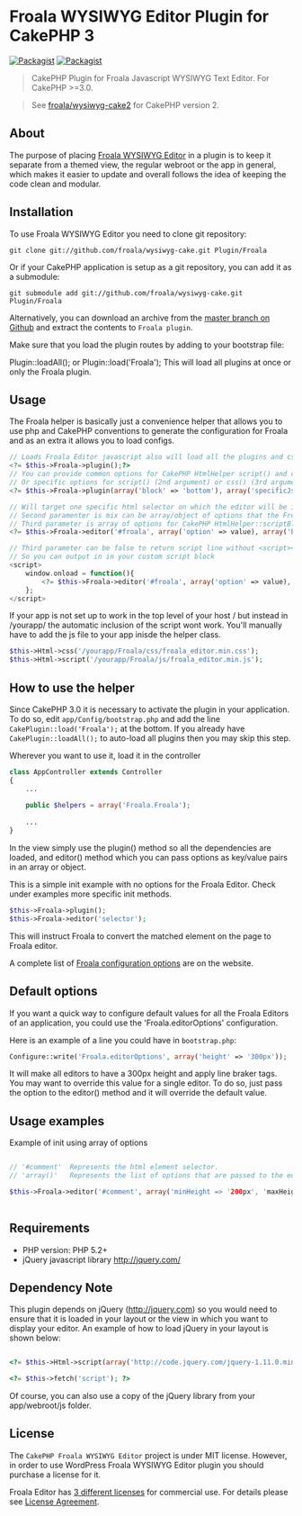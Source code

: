 # Froala WYSIWYG Editor Plugin for CakePHP 3

[![Packagist](https://img.shields.io/packagist/v/froala/wysiwyg-cake.svg)](https://packagist.org/packages/froala/wysiwyg-cake)
[![Packagist](https://img.shields.io/packagist/dt/froala/wysiwyg-cake.svg)](https://packagist.org/packages/froala/wysiwyg-cake)

> CakePHP Plugin for Froala Javascript WYSIWYG Text Editor. For CakePHP >=3.0.

> See [froala/wysiwyg-cake2](https://github.com/froala/wysiwyg-cake2) for CakePHP version 2.

## About
The purpose of placing [Froala WYSIWYG Editor](https://www.froala.com/wysiwyg-editor) in a plugin is to keep it separate from a themed view, the regular webroot or the app in general, which makes it easier to update and overall follows the idea of keeping the code clean and modular.

## Installation
To use Froala WYSIWYG Editor you need to clone git repository:

	git clone git://github.com/froala/wysiwyg-cake.git Plugin/Froala

Or if your CakePHP application is setup as a git repository, you can add it as a submodule:

	git submodule add git://github.com/froala/wysiwyg-cake.git Plugin/Froala

Alternatively, you can download an archive from the [master branch on Github](https://github.com/froala/wysiwyg-cake/archive/master.zip) and extract the contents to `Froala plugin`.

Make sure that you load the plugin routes by adding to your bootstrap file: 

Plugin::loadAll(); or  Plugin::load('Froala');
This will load all plugins at once or only the Froala plugin.


## Usage
The Froala helper is basically just a convenience helper that allows you to use php and CakePHP conventions to generate the configuration for Froala and as an extra it allows you to load configs.

```php
// Loads Froala Editor javascript also will load all the plugins and css for the plugins
<?= $this->Froala->plugin();?>
// You can provide common options for CakePHP HtmlHelper script() and css() methods in first parameter
// Or specific options for script() (2nd argument) or css() (3rd argument)
<?= $this->Froala->plugin(array('block' => 'bottom'), array('specificJsOpton' => 'someValue'), array('specificCssOpton' => 'someValue') );?>

// Will target one specific html selector on which the editor will be init.
// Second paramenter is mix can be array/object of options that the Froala Editor will take
// Third parameter is array of options for CakePHP HtmlHelper::scriptBlock() method
<?= $this->Froala->editor('#froala', array('option' => value), array('block' => 'bottom') );?>

// Third parameter can be false to return script line without <script></script> block
// So you can output in in your custom script block
<script>
    window.onload = function(){
		<?= $this->Froala->editor('#froala', array('option' => value), false);?>
	};
</script>
```

If your app is not set up to work in the top level of your host / but instead in /yourapp/ the automatic inclusion of the script wont work. You'll manually have to add the js file to your app inisde the helper class. 


```php
$this->Html->css('/yourapp/Froala/css/froala_editor.min.css');
$this->Html->script('/yourapp/Froala/js/froala_editor.min.js');
```

## How to use the helper

Since CakePHP 3.0 it is necessary to activate the plugin in your application. To do so,
edit `app/Config/bootstrap.php` and add the line `CakePlugin::load('Froala');` at the
bottom. If you already have `CakePlugin::loadAll();` to auto-load all plugins then you may skip this step.

Wherever you want to use it, load it in the controller

```php
class AppController extends Controller
{
	...
	
	public $helpers = array('Froala.Froala');
	
	...
}
```

In the view simply use the plugin() method so all the dependencies are loaded, and editor() method which you can pass options as key/value pairs in an array or object.

This is a simple init example with no options for the Froala Editor.
Check under examples more specific init methods.

```php
$this->Froala->plugin();
$this->Froala->editor('selector');
```

This will instruct Froala to convert the matched element on the page to Froala editor.

A complete list of [Froala configuration options](https://www.froala.com/wysiwyg-editor/docs/options) are on the website.


## Default options

If you want a quick way to configure default values for all the Froala Editors of an application, you could use the 'Froala.editorOptions' configuration.

Here is an example of a line you could have in `bootstrap.php`:

```php
Configure::write('Froala.editorOptions', array('height' => '300px'));
```

It will make all editors to have a 300px height and apply line braker tags. You may want to override this value for a single editor. To do so, just pass the option to the editor() method and it will override the default value.

## Usage examples

Example of init using array of options

```php

// '#comment'  Represents the html element selector.
// 'array()'   Represents the list of options that are passed to the editor.

$this->Froala->editor('#comment', array('minHeight => '200px', 'maxHeight' => '400px'));
                  
```



## Requirements

* PHP version: PHP 5.2+
* jQuery javascript library <http://jquery.com/>

## Dependency Note

This plugin depends on jQuery (<http://jquery.com>) so you would need to ensure that it is loaded in your layout or the
view in which you want to display your editor. An example of how to load jQuery in your layout is shown below:


```php

<?= $this->Html->script(array('http://code.jquery.com/jquery-1.11.0.min.js')); ?>

<?= $this->fetch('script'); ?>

```

Of course, you can also use a copy of the jQuery library from your app/webroot/js folder.

## License

The `CakePHP Froala WYSIWYG Editor` project is under MIT license. However, in order to use WordPress Froala WYSIWYG Editor plugin you should purchase a license for it.

Froala Editor has [3 different licenses](https://www.froala.com/wysiwyg-editor/pricing) for commercial use. For details please see [License Agreement](https://www.froala.com/wysiwyg-editor/terms).

